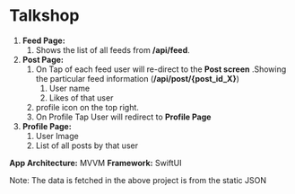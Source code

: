 # Talkshop

1. **Feed Page:**
   1. Shows the list of all feeds from **/api/feed**.
2. **Post Page:**
   1. On Tap of each feed user will re-direct to the **Post screen** .Showing the particular feed information (**/api/post/{post_id_X}**)
        1. User name
        2. Likes of that user
   2. profile icon on the top right.
   3. On Profile Tap User will redirect to **Profile Page**
3. **Profile Page:**
     1. User Image
     2. List of all posts by that user
  
**App Architecture:** MVVM
**Framework:** SwiftUI
    
   
Note: The data is fetched in the above project is from the static JSON
